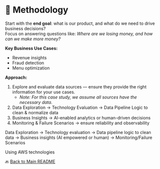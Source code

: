 # 📝 Methodology

Start with the **end goal**: what is our product, and what do we need to drive business decisions?  
Focus on answering questions like: _Where are we losing money, and how can we make more money?_

**Key Business Use Cases:**

- Revenue insights
- Fraud detection
- Menu optimization

**Approach:**

1. Explore and evaluate data sources — ensure they provide the right information for your use cases.
   - _Note: For this case study, we assume all sources have the necessary data._
2. Data Exploration → Technology Evaluation → Data Pipeline Logic to clean & normalize data
3. Business Insights → AI-enabled analytics or human-driven decisions
4. Monitoring & Failure Scenarios → ensure reliability and observability

Data Exploration -> Technology evaluation -> Data pipeline logic to clean data -> Business insights (AI empowered or human) -> Monitoring/Failure Scenarios

Using AWS technologies

🔙 [Back to Main README](/README.md)
